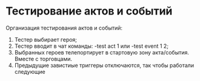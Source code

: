 # Тестирование актов и событий 

Организация тестирования актов и событий:

1. Тестер выбирает героя;
2. Тестер вводит в чат команды: -test act 1 или -test event 1 2;
3. Выбранных героев телепортирует в стартовую зону акта/события. Вместе с торговцами.
4. Предыдущие завистиые триггеры отключаются, так чтобы работали следующие